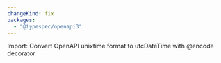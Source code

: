 ```yaml
---
changeKind: fix
packages:
  - "@typespec/openapi3"
---
```


Import: Convert OpenAPI unixtime format to utcDateTime with @encode decorator